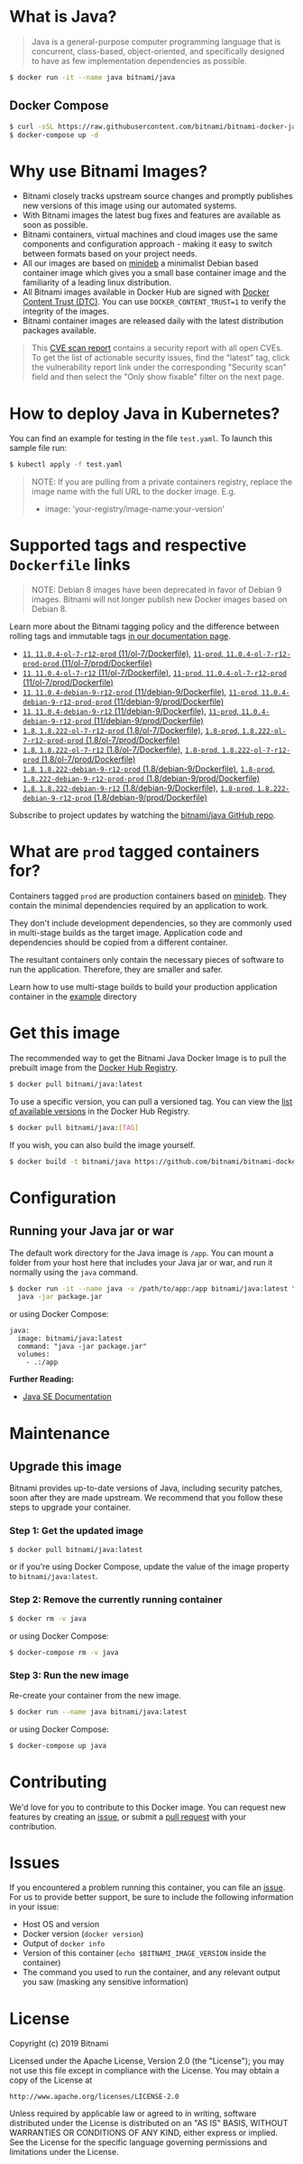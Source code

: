 # What is Java?

> Java is a general-purpose computer programming language that is concurrent, class-based, object-oriented, and specifically designed to have as few implementation dependencies as possible.

```bash
$ docker run -it --name java bitnami/java
```

## Docker Compose

```bash
$ curl -sSL https://raw.githubusercontent.com/bitnami/bitnami-docker-java/master/docker-compose.yml > docker-compose.yml
$ docker-compose up -d
```

# Why use Bitnami Images?

* Bitnami closely tracks upstream source changes and promptly publishes new versions of this image using our automated systems.
* With Bitnami images the latest bug fixes and features are available as soon as possible.
* Bitnami containers, virtual machines and cloud images use the same components and configuration approach - making it easy to switch between formats based on your project needs.
* All our images are based on [minideb](https://github.com/bitnami/minideb) a minimalist Debian based container image which gives you a small base container image and the familiarity of a leading linux distribution.
* All Bitnami images available in Docker Hub are signed with [Docker Content Trust (DTC)](https://docs.docker.com/engine/security/trust/content_trust/). You can use `DOCKER_CONTENT_TRUST=1` to verify the integrity of the images.
* Bitnami container images are released daily with the latest distribution packages available.


> This [CVE scan report](https://quay.io/repository/bitnami/java?tab=tags) contains a security report with all open CVEs. To get the list of actionable security issues, find the "latest" tag, click the vulnerability report link under the corresponding "Security scan" field and then select the "Only show fixable" filter on the next page.

# How to deploy Java in Kubernetes?

You can find an example for testing in the file `test.yaml`. To launch this sample file run:

```bash
$ kubectl apply -f test.yaml
```

> NOTE: If you are pulling from a private containers registry, replace the image name with the full URL to the docker image. E.g.
>
> - image: 'your-registry/image-name:your-version'

# Supported tags and respective `Dockerfile` links

> NOTE: Debian 8 images have been deprecated in favor of Debian 9 images. Bitnami will not longer publish new Docker images based on Debian 8.

Learn more about the Bitnami tagging policy and the difference between rolling tags and immutable tags [in our documentation page](https://docs.bitnami.com/containers/how-to/understand-rolling-tags-containers/).


- [`11`, `11.0.4-ol-7-r12-prod` (11/ol-7/Dockerfile)](https://github.com/bitnami/bitnami-docker-java/blob/11.0.4-ol-7-r12-prod/11/ol-7/Dockerfile), [`11-prod`, `11.0.4-ol-7-r12-prod-prod` (11/ol-7/prod/Dockerfile)](https://github.com/bitnami/bitnami-docker-java/blob/11.0.4-ol-7-r12-prod/11/ol-7/prod/Dockerfile)
- [`11`, `11.0.4-ol-7-r12` (11/ol-7/Dockerfile)](https://github.com/bitnami/bitnami-docker-java/blob/11.0.4-ol-7-r12/11/ol-7/Dockerfile), [`11-prod`, `11.0.4-ol-7-r12-prod` (11/ol-7/prod/Dockerfile)](https://github.com/bitnami/bitnami-docker-java/blob/11.0.4-ol-7-r12/11/ol-7/prod/Dockerfile)
- [`11`, `11.0.4-debian-9-r12-prod` (11/debian-9/Dockerfile)](https://github.com/bitnami/bitnami-docker-java/blob/11.0.4-debian-9-r12-prod/11/debian-9/Dockerfile), [`11-prod`, `11.0.4-debian-9-r12-prod-prod` (11/debian-9/prod/Dockerfile)](https://github.com/bitnami/bitnami-docker-java/blob/11.0.4-debian-9-r12-prod/11/debian-9/prod/Dockerfile)
- [`11`, `11.0.4-debian-9-r12` (11/debian-9/Dockerfile)](https://github.com/bitnami/bitnami-docker-java/blob/11.0.4-debian-9-r12/11/debian-9/Dockerfile), [`11-prod`, `11.0.4-debian-9-r12-prod` (11/debian-9/prod/Dockerfile)](https://github.com/bitnami/bitnami-docker-java/blob/11.0.4-debian-9-r12/11/debian-9/prod/Dockerfile)
- [`1.8`, `1.8.222-ol-7-r12-prod` (1.8/ol-7/Dockerfile)](https://github.com/bitnami/bitnami-docker-java/blob/1.8.222-ol-7-r12-prod/1.8/ol-7/Dockerfile), [`1.8-prod`, `1.8.222-ol-7-r12-prod-prod` (1.8/ol-7/prod/Dockerfile)](https://github.com/bitnami/bitnami-docker-java/blob/1.8.222-ol-7-r12-prod/1.8/ol-7/prod/Dockerfile)
- [`1.8`, `1.8.222-ol-7-r12` (1.8/ol-7/Dockerfile)](https://github.com/bitnami/bitnami-docker-java/blob/1.8.222-ol-7-r12/1.8/ol-7/Dockerfile), [`1.8-prod`, `1.8.222-ol-7-r12-prod` (1.8/ol-7/prod/Dockerfile)](https://github.com/bitnami/bitnami-docker-java/blob/1.8.222-ol-7-r12/1.8/ol-7/prod/Dockerfile)
- [`1.8`, `1.8.222-debian-9-r12-prod` (1.8/debian-9/Dockerfile)](https://github.com/bitnami/bitnami-docker-java/blob/1.8.222-debian-9-r12-prod/1.8/debian-9/Dockerfile), [`1.8-prod`, `1.8.222-debian-9-r12-prod-prod` (1.8/debian-9/prod/Dockerfile)](https://github.com/bitnami/bitnami-docker-java/blob/1.8.222-debian-9-r12-prod/1.8/debian-9/prod/Dockerfile)
- [`1.8`, `1.8.222-debian-9-r12` (1.8/debian-9/Dockerfile)](https://github.com/bitnami/bitnami-docker-java/blob/1.8.222-debian-9-r12/1.8/debian-9/Dockerfile), [`1.8-prod`, `1.8.222-debian-9-r12-prod` (1.8/debian-9/prod/Dockerfile)](https://github.com/bitnami/bitnami-docker-java/blob/1.8.222-debian-9-r12/1.8/debian-9/prod/Dockerfile)

Subscribe to project updates by watching the [bitnami/java GitHub repo](https://github.com/bitnami/bitnami-docker-java).

# What are `prod` tagged containers for?

Containers tagged `prod` are production containers based on [minideb](https://github.com/bitnami/minideb). They contain the minimal dependencies required by an application to work.

They don't include development dependencies, so they are commonly used in multi-stage builds as the target image. Application code and dependencies should be copied from a different container.

The resultant containers only contain the necessary pieces of software to run the application. Therefore, they are smaller and safer.

Learn how to use multi-stage builds to build your production application container in the [example](/example) directory

# Get this image

The recommended way to get the Bitnami Java Docker Image is to pull the prebuilt image from the [Docker Hub Registry](https://hub.docker.com/r/bitnami/java).

```bash
$ docker pull bitnami/java:latest
```

To use a specific version, you can pull a versioned tag. You can view the [list of available versions](https://hub.docker.com/r/bitnami/java/tags/) in the Docker Hub Registry.

```bash
$ docker pull bitnami/java:[TAG]
```

If you wish, you can also build the image yourself.

```bash
$ docker build -t bitnami/java https://github.com/bitnami/bitnami-docker-java.git
```

# Configuration

## Running your Java jar or war

The default work directory for the Java image is `/app`. You can mount a folder from your host here that includes your Java jar or war, and run it normally using the `java` command.

```bash
$ docker run -it --name java -v /path/to/app:/app bitnami/java:latest \
  java -jar package.jar
```

or using Docker Compose:

```
java:
  image: bitnami/java:latest
  command: "java -jar package.jar"
  volumes:
    - .:/app
```

**Further Reading:**

  - [Java SE Documentation](https://docs.oracle.com/javase/8/docs/api/)

# Maintenance

## Upgrade this image

Bitnami provides up-to-date versions of Java, including security patches, soon after they are made upstream. We recommend that you follow these steps to upgrade your container.

### Step 1: Get the updated image

```bash
$ docker pull bitnami/java:latest
```

or if you're using Docker Compose, update the value of the image property to `bitnami/java:latest`.

### Step 2: Remove the currently running container

```bash
$ docker rm -v java
```

or using Docker Compose:

```bash
$ docker-compose rm -v java
```

### Step 3: Run the new image

Re-create your container from the new image.

```bash
$ docker run --name java bitnami/java:latest
```

or using Docker Compose:

```bash
$ docker-compose up java
```

# Contributing

We'd love for you to contribute to this Docker image. You can request new features by creating an [issue](https://github.com/bitnami/bitnami-docker-java/issues), or submit a [pull request](https://github.com/bitnami/bitnami-docker-java/pulls) with your contribution.

# Issues

If you encountered a problem running this container, you can file an [issue](https://github.com/bitnami/bitnami-docker-java/issues). For us to provide better support, be sure to include the following information in your issue:

- Host OS and version
- Docker version (`docker version`)
- Output of `docker info`
- Version of this container (`echo $BITNAMI_IMAGE_VERSION` inside the container)
- The command you used to run the container, and any relevant output you saw (masking any sensitive
information)

# License

Copyright (c) 2019 Bitnami

Licensed under the Apache License, Version 2.0 (the "License");
you may not use this file except in compliance with the License.
You may obtain a copy of the License at

    http://www.apache.org/licenses/LICENSE-2.0

Unless required by applicable law or agreed to in writing, software
distributed under the License is distributed on an "AS IS" BASIS,
WITHOUT WARRANTIES OR CONDITIONS OF ANY KIND, either express or implied.
See the License for the specific language governing permissions and
limitations under the License.
